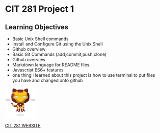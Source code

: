 # CIT 281 Project 1

## Learning Objectives

- Basic Unix Shell commands
- Install and Configure Git using the Unix Shell
- Github overview
- Basic Git Commands (add,commit,push,clone)
- Github overview
- Markdown language for README files
- Javascript ES6+ features
- one thing I learned about this project is how to use terminal to put files you have and changed onto github

<img src = "images/ironman.jpg" width="100px">

<a href="https://pages.uoregon.edu/kpham6/281/">CIT 281 WEBSITE</a>
